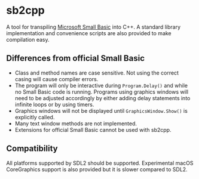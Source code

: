 # sb2cpp

A tool for transpiling [Microsoft Small Basic](https://smallbasic-publicwebsite.azurewebsites.net/) into C++. A standard library implementation and convenience scripts are also provided to make compilation easy.

## Differences from official Small Basic

- Class and method names are case sensitive. Not using the correct casing will cause compiler errors.
- The program will only be interactive during `Program.Delay()` and while no Small Basic code is running. Programs using graphics windows will need to be adjusted accordingly by either adding delay statements into infinite loops or by using timers.
- Graphics windows will not be displayed until `GraphicsWindow.Show()` is explicitly called.
- Many text window methods are not implemented.
- Extensions for official Small Basic cannot be used with sb2cpp.

## Compatibility

All platforms supported by SDL2 should be supported. Experimental macOS CoreGraphics support is also provided but it is slower compared to SDL2.